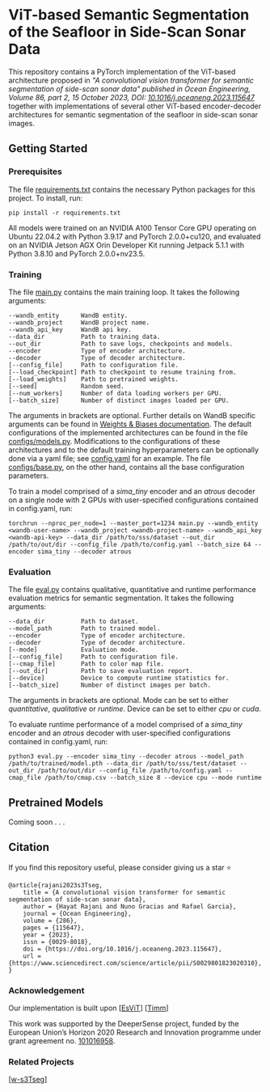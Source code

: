 # ViT-based Semantic Segmentation of the Seafloor in Side-Scan Sonar Data

This repository contains a PyTorch implementation of the ViT-based architecture proposed in *"A convolutional vision transformer for semantic segmentation of side-scan sonar data" published in Ocean Engineering, Volume 86, part 2, 15 October 2023, DOI: [10.1016/j.oceaneng.2023.115647](https://www.sciencedirect.com/science/article/pii/S0029801823020310)* together with implementations of several other ViT-based encoder-decoder architectures for semantic segmentation of the seafloor in side-scan sonar images.

## Getting Started

### Prerequisites

The file [requirements.txt](https://github.com/CIRS-Girona/s3Tseg/blob/main/requirements.txt) contains the necessary Python packages for this project. To install, run:
```
pip install -r requirements.txt
```

All models were trained on an NVIDIA A100 Tensor Core GPU operating on Ubuntu 22.04.2 with Python 3.9.17 and PyTorch 2.0.0+cu120, and evaluated on an NVIDIA Jetson AGX Orin Developer Kit running Jetpack 5.1.1 with Python 3.8.10 and PyTorch 2.0.0+nv23.5.

<!-- The **dataset** used for training is available for download via [this link](https://zenodo.org/records/xxxx). -->

### Training

The file [main.py](https://github.com/CIRS-Girona/s3Tseg/blob/main/main.py) contains the main training loop. It takes the following arguments:
```
--wandb_entity		WandB entity.
--wandb_project		WandB project name.
--wandb_api_key		WandB api key.
--data_dir			Path to training data.
--out_dir			Path to save logs, checkpoints and models.
--encoder			Type of encoder architecture.
--decoder			Type of decoder architecture.
[--config_file]		Path to configuration file.
[--load_checkpoint]	Path to checkpoint to resume training from.
[--load_weights]	Path to pretrained weights.
[--seed]			Random seed.
[--num_workers]		Number of data loading workers per GPU.
[--batch_size]		Number of distinct images loaded per GPU.
```

The arguments in brackets are optional. Further details on WandB specific arguments can be found in [Weights & Biases documentation](https://docs.wandb.ai/guides/track/environment-variables). The default configurations of the implemented architectures can be found in the file [configs/models.py](https://github.com/CIRS-Girona/s3Tseg/blob/main/configs/models.py). Modifications to the configurations of these architectures and to the default training hyperparameters can be optionally done via a yaml file; see [config.yaml](https://github.com/CIRS-Girona/s3Tseg/blob/main/config.yaml) for an example. The file [configs/base.py](https://github.com/CIRS-Girona/s3Tseg/blob/main/configs/base.py), on the other hand, contains all the base configuration parameters.

To train a model comprised of a *sima_tiny* encoder and an *atrous* decoder on a single node with 2 GPUs with user-specified configurations contained in config.yaml, run:
```
torchrun --nproc_per_node=1 --master_port=1234 main.py --wandb_entity <wandb-user-name> --wandb_project <wandb-project-name> --wandb_api_key <wandb-api-key> --data_dir /path/to/sss/dataset --out_dir /path/to/out/dir --config_file /path/to/config.yaml --batch_size 64 --encoder sima_tiny --decoder atrous
```

### Evaluation

The file [eval.py](https://github.com/CIRS-Girona/s3Tseg/blob/main/eval.py) contains qualitative, quantitative and runtime performance evaluation metrics for semantic segmentation. It takes the following arguments:
```
--data_dir			Path to dataset.
--model_path		Path to trained model.
--encoder			Type of encoder architecture.
--decoder			Type of decoder architecture.
[--mode]			Evaluation mode.
[--config_file]		Path to configuration file.
[--cmap_file]		Path to color map file.
[--out_dir]			Path to save evaluation report.
[--device]			Device to compute runtime statistics for.
[--batch_size]		Number of distinct images per batch.
```

The arguments in brackets are optional. Mode can be set to either *quantitative*, *qualitative* or *runtime*. Device can be set to either *cpu* or *cuda*.

To evaluate runtime performance of a model comprised of a *sima_tiny* encoder and an *atrous* decoder with user-specified configurations contained in config.yaml, run:
```
python3 eval.py --encoder sima_tiny --decoder atrous --model_path /path/to/trained/model.pth --data_dir /path/to/sss/test/dataset --out_dir /path/to/out/dir --config_file /path/to/config.yaml --cmap_file /path/to/cmap.csv --batch_size 8 --device cpu --mode runtime
```

## Pretrained Models

Coming soon . . .

## Citation

If you find this repository useful, please consider giving us a star :star:

```
@article{rajani2023s3Tseg,
    title = {A convolutional vision transformer for semantic segmentation of side-scan sonar data},
    author = {Hayat Rajani and Nuno Gracias and Rafael Garcia},
    journal = {Ocean Engineering},
    volume = {286},
    pages = {115647},
    year = {2023},
    issn = {0029-8018},
    doi = {https://doi.org/10.1016/j.oceaneng.2023.115647},
    url = {https://www.sciencedirect.com/science/article/pii/S0029801823020310},
}
```

### Acknowledgement
Our implementation is built upon [[EsViT](https://github.com/microsoft/esvit)] [[Timm](https://github.com/huggingface/pytorch-image-models)]

This work was supported by the DeeperSense project, funded by the European Union’s Horizon 2020 Research and Innovation programme under grant agreement no. [101016958](https://cordis.europa.eu/project/id/101016958).

### Related Projects
[[w-s3Tseg](https://github.com/CIRS-Girona/w-s3Tseg)]
